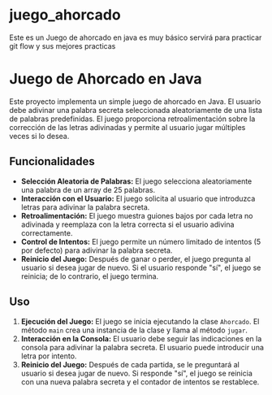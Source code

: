 # juego_ahorcado
Este es un Juego de ahorcado en java es muy básico servirá para  practicar git flow y sus mejores practicas


# Juego de Ahorcado en Java

Este proyecto implementa un simple juego de ahorcado en Java.
El usuario debe adivinar una palabra secreta seleccionada 
aleatoriamente de una lista de palabras predefinidas. 
El juego proporciona retroalimentación sobre la corrección de las
letras adivinadas y permite al usuario jugar múltiples veces si 
lo desea.

## Funcionalidades

- **Selección Aleatoria de Palabras:** El juego selecciona aleatoriamente una palabra de un array de 25 palabras.
- **Interacción con el Usuario:** El juego solicita al usuario que introduzca letras para adivinar la palabra secreta.
- **Retroalimentación:** El juego muestra guiones bajos por cada letra no adivinada y reemplaza con la letra correcta si el usuario adivina correctamente.
- **Control de Intentos:** El juego permite un número limitado de intentos (5 por defecto) para adivinar la palabra secreta.
- **Reinicio del Juego:** Después de ganar o perder, el juego pregunta al usuario si desea jugar de nuevo. Si el usuario responde "sí", el juego se reinicia; de lo contrario, el juego termina.

## Uso
1. **Ejecución del Juego:** El juego se inicia ejecutando la clase `Ahorcado`. El método `main` crea una instancia de la clase y llama al método `jugar`.
2. **Interacción en la Consola:** El usuario debe seguir las indicaciones en la consola para adivinar la palabra secreta. El usuario puede introducir una letra por intento.
3. **Reinicio del Juego:** Después de cada partida, se le preguntará al usuario si desea jugar de nuevo. Si responde "sí", el juego se reinicia con una nueva palabra secreta y el contador de intentos se restablece.
